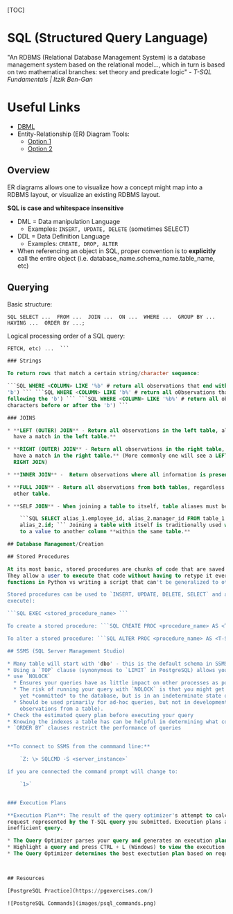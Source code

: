 [TOC]

# SQL (Structured Query Language)

"An RDBMS (Relational Database Management System) is a database management system based on the relational model...,
which in turn is based on two mathematical branches: set theory and predicate logic" - *T-SQL Fundamentals | Itzik
Ben-Gan*

# Useful Links

* [DBML](https://www.dbml.org/home/#intro)
* Entity-Relationship (ER) Diagram Tools:
    * [Option 1](https://dbdiagram.io/home)
    * [Option 2](https://erdplus.com/#/)

## Overview

ER diagrams allows one to visualize how a concept might map into a  RDBMS layout, or visualize an existing RDBMS layout.

**SQL is case and whitespace insensitive**

* DML = Data manipulation Language
    * Examples: `INSERT, UPDATE, DELETE` (sometimes SELECT)
* DDL = Data Definition Language
    * Examples: `CREATE, DROP, ALTER`
* When referencing an object in SQL, proper convention is to **explicitly** call the entire object (i.e.
  database_name.schema_name.table_name, etc)

## Querying

Basic structure:

```SQL SELECT ...  FROM ...  JOIN ...  ON ...  WHERE ...  GROUP BY ...  HAVING ...  ORDER BY ...; ```

Logical processing order of a SQL query:

```SQL FROM ...  ON ...  WHERE ...  GROUP BY ...  HAVING ...  SELECT ...  DISTINCT ...  ORDER BY ...  TOP(LIMIT, OFFSET,
FETCH, etc) ...  ```

### Strings

To return rows that match a certain string/character sequence:

```SQL WHERE <COLUMN> LIKE '%b' # return all observations that end with a 'b' (can have any # characters preceding the
'b') ``` ```SQL WHERE <COLUMN> LIKE 'b%' # return all o0bservations that start with a 'b' (can have any # characters
following the 'b') ``` ```SQL WHERE <COLUMN> LIKE '%b%' # return all observations that contain a 'b' (can have any #
characters before or after the 'b') ```

### JOINS

* **LEFT (OUTER) JOIN** - Return all observations in the left table, along with the rows from the right table **that
  have a match in the left table.**

* **RIGHT (OUTER) JOIN** - Return all observations in the right table, along with the rows from the left table **that
  have a match in the right table.** (More commonly one will see a LEFT JOIN with the tables switched as opposed to a
  RIGHT JOIN)

* **INNER JOIN** -  Return observations where all information is present in both tables

* **FULL JOIN** - Return all observations from both tables, regardless of whether the information is present in the
  other table.

* **SELF JOIN** - When joining a table to itself, table aliases must be used along with the `JOIN` keyword.

    ```SQL SELECT alias_1.employee_id, alias_2.manager_id FROM table_1 alias_1 JOIN table_2 alias_2 ON alias_1.id =
    alias_2.id; ``` Joining a table with itself is traditionally used when one wants to compare the values in one column
    to a value to another column **within the same table.**

## Database Management/Creation

## Stored Procedures

At its most basic, stored procedures are chunks of code that are saved (hence "stored") as objects in a SQL database.
They allow a user to execute that code without having to retype it every time they want to use it. (analogous to writing
functions in Python vs writing a script that can't be generalized to other tasks).

Stored procedures can be used to `INSERT, UPDATE, DELETE, SELECT` and are called with the `EXEC` statement (short for
execute):

```SQL EXEC <stored_procedure_name> ```

To create a stored procedure: ```SQL CREATE PROC <procedure_name> AS <T-SQL code> GO ```

To alter a stored procedure: ```SQL ALTER PROC <procedure_name> AS <T-SQL code> GO ```

## SSMS (SQL Server Management Studio)

* Many table will start with 'dbo' - this is the default schema in SSMS
* Using a `TOP` clause (synonymous to `LIMIT` in PostgreSQL) allows you to not overload the system
* use `NOLOCK`
  * Ensures your queries have as little impact on other processes as possible.
  * The risk of running your query with `NOLOCK` is that you might get "dirty/phantom" reads (observations that are not
    yet *committed* to the database, but is in an indeterminate state of being inserted, updated or deleted)
  * Should be used primarily for ad-hoc queries, but not in development (NEVER use when updating or deleting
    observations from a table).
* Check the estimated query plan before executing your query
* Knowing the indexes a table has can be helpful in determining what columns to efficiently filter and sort on
* `ORDER BY` clauses restrict the performance of queries


**To connect to SSMS from the commmand line:**

    `Z: \> SQLCMD -S <server_instance>`

if you are connected the command prompt will change to:

    `1>`


### Execution Plans

**Execution Plan**: The result of the query optimizer's attempt to calculate the most efficient way to implement the
request represented by the T-SQL query you submitted. Execution plans are the **primary** means of troubleshooting an
inefficient query.

* The Query Optimizer parses your query and generates an execution plan (in binary) that is sent to the storage engine.
* Highlight a query and press CTRL + L (Windows) to view the execution plan
* The Query Optimizer determines the best exectution plan based on required CPU usage and I/)



## Resources

[PostgreSQL Practice](https://pgexercises.com/)

![PostgreSQL Commands](images/psql_commands.png)
